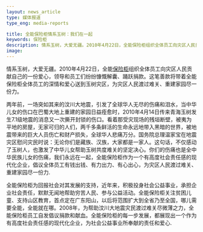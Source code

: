 ```yaml
---
layout: news_article
type: 媒体报道
type_eng: media-reports

title: 全能保险柜情系玉树：我们在一起
keywords: 保险柜
description: 情系玉树，大爱无疆。2010年4月22日，全能保险柜组织全体员工向灾区人民贡献自己的一份爱心，领导和员工们纷纷慷慨解囊、踊跃捐款。
image: 
---
```

情系玉树，大爱无疆。2010年4月22日，全能[保险柜](http://www.qnnsafe.com/)组织全体员工向灾区人民贡献自己的一份爱心，领导和员工们纷纷慷慨解囊、踊跃捐款。这笔善款将带着全能保险柜全体员工的深情和爱心送到玉树灾区，为灾区人民渡过难关、重建家园尽一份力。

两年前，一场突如其来的汶川大地震，引发了全球华人无尽的伤痛和泪水，当中华儿女的伤口在巴蜀大地上重建的家园日益痊愈时，2010年4月14日传来青海玉树发生7.1级地震的消息又一次撕开封锁的伤口。看着那受灾现场的残垣断壁，被夷为平地的房屋，无家可归的人们，两千多条鲜活的生命永远地带入黑暗的世界，被地震带来的巨大人员伤亡和财产损失，全球华人悲痛万分。国务院总理温家宝在地震灾区慰问灾民时说：无论你们是藏族、汉族，大家都是一家人。这句话，不仅感动了玉树人，也激发了中华儿女帮助玉树共度难关的坚定决心。你们的伤痛也是全中华民族儿女的伤痛，我们永远在一起，全能保险柜作为一个有高度社会责任感的现代化企业，倡议全体员工有钱出钱、有力出力、有心出心，为灾区人民渡过难关、重建家园尽一份力.

全能保险柜为回报社会对其发展的支持，近年来，积极投身社会公益事业，承担企业社会责任，默默无闻地帮助穷苦人民、参与公益活动。全能保险柜关注贫困儿童、支持山区教育，首点定在广东阳山，以后将范围扩大到全省乃至全国，哪儿需要全能，全能就在哪。2008年，为帮助汶川大地震灾民渡过难关尽微薄之力，全能保险柜员工自发倡议捐款和献血。全能保险柜的每一步发展，都展现出一个作为有高度社会责任感的现代化企业，为社会公益事业所奉献的责任和爱心.
